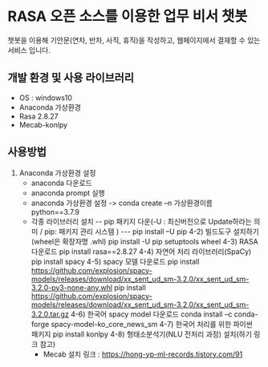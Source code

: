 # RASA 오픈 소스를 이용한 업무 비서 챗봇

챗봇을 이용해 기안문(연차, 반차, 사직, 휴직)을 작성하고, 웹페이지에서 결재할 수 있는 서비스 입니다.


## 개발 환경 및 사용 라이브러리

- OS : windows10
- Anaconda 가상환경
- Rasa 2.8.27
- Mecab-konlpy

## 사용방법
1. Anaconda 가상환경 설정
   - anaconda 다운로드
   - anaconda prompt 실행
   - anaconda 가상환경 설정 -> conda create –n 가상환경이름 python==3.7.9 
   - 각종 라이브러리 설치 
    -- pip 패키지 다운(-U : 최신버전으로 Update하라는 의미 / pip: 패키지 관리 시스템 )
	--- pip install –U pip 
    4-2) 빌드도구 설치하기 (wheel은 확장자명 .whl)
	    pip install -U pip setuptools wheel
    4-3)  RASA 다운로드
    	pip install rasa==2.8.27 
    4-4) 자연어 처리 라이브러리(SpaCy)
	    pip install spacy
    4-5) spacy 모델 다운로드
	    pip install https://github.com/explosion/spacy-models/releases/download/xx_sent_ud_sm-3.2.0/xx_sent_ud_sm-3.2.0-py3-none-any.whl
	    pip install https://github.com/explosion/spacy-models/releases/download/xx_sent_ud_sm-3.2.0/xx_sent_ud_sm-3.2.0.tar.gz
	4-6) 한국어 spacy model 다운로드
	    conda install –c conda-forge spacy-model-ko_core_news_sm
    4-7) 한국어 처리를 위한 파이썬 패키지
	    pip install konlpy
    4-8) 형태소분석기(NLU 전처리 과정) 설치(하기 링크 참고)
	    * Mecab 설치 링크 : https://hong-yp-ml-records.tistory.com/91
